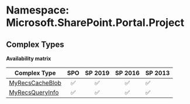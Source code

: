 # Namespace: Microsoft.SharePoint.Portal.Project

## Complex Types

**Availability matrix**

Complex Type | SPO | SP 2019 | SP 2016 | SP 2013
----------|:---:|:-------:|:-------:|:-------
[MyRecsCacheBlob](./ComplexTypes/MyRecsCacheBlob.md) | ✅ | ✅ | ✅ | ✅
[MyRecsQueryInfo](./ComplexTypes/MyRecsQueryInfo.md) | ✅ | ✅ | ✅ | ✅
